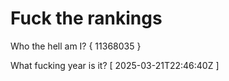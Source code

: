 # Fuck the rankings

Who the hell am I?
{ 11368035 }

What fucking year is it?
[ 2025-03-21T22:46:40Z ]
